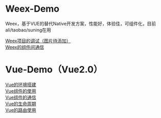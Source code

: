 # Weex-Demo
Weex，基于VUE的替代Native开发方案，性能好，体验佳，可组件化，目前ali/taobao/suning在用

[Weex项目的调试（图片待添加）](https://github.com/ymcdhr/Weex-Demo/issues/2)<br>
[Weex的组件间通信](https://github.com/ymcdhr/Weex-Demo/issues/1)


# Vue-Demo（Vue2.0）
[Vue的环境搭建](https://github.com/ymcdhr/Weex-Demo/issues/3)<br>
[Vue组件的使用]()<br>
[Vue组件的通信]()<br>
[Vue的生命周期]()<br>
[Vue的路由使用]()<br>
